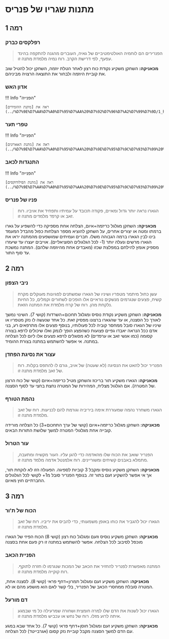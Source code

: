 # מתנות שגריו של פנריס

## **רמה 1**

### רפלקסים כברק

> הפנרירים הם לוחמיה האולטימטיביים של גאיה, העוברים מהגנה להתקפה בהינד עפעף, לפי דרישת הקרב. רוח נמיה מלמדת מתנה זו.

**מכאניקה:** השחקן משקיע נקודת כוח רצון לאחר הטלת יוזמה, השחקן יכול להטיל שוב את קוביית היוזמה ולבחור את התוצאה הרצויה מביניהם.

### אדון האש 

!!! Info "הפנייה"

    ראה את [מתנת ההומידים](../%D7%9E%D7%AA%D7%A0%D7%95%D7%AA%20%D7%92%D7%96%D7%A2%D7%99%D7%9D/1_homid.md#_4).

### טפרי תער


!!! Info "הפנייה"

    ראה את [מתנת האארונים](../%D7%9E%D7%AA%D7%A0%D7%95%D7%AA%20%D7%9E%D7%95%D7%9C%D7%93%D7%99%20%D7%99%D7%A8%D7%97/5_ahroun.md#_5).

### התנגדות לכאב

!!! Info "הפנייה"

    ראה את [מתנת הפילודוקסים](../%D7%9E%D7%AA%D7%A0%D7%95%D7%AA%20%D7%9E%D7%95%D7%9C%D7%93%D7%99%20%D7%99%D7%A8%D7%97/3_philodox.md#_4).

### פניו של פנריס

> הגארו נראה יותר גדול ומאיים, פקודה תכובד על עמיתיו ותפחיד את אויביו. רוח זאב או קרפד מלמדים מתנה זו.

**מכאניקה:** השחקן מגלגל כריזמה+איום, הצלחה אחת מספיקה כדי להשפיע על גארו ברמתו ומטה או יצורים אחרים, על השחקן להוציא מספר הצלחות כפול מהבדל המעמד בינו לבין הגארו ברמה הגבוהה משלו.
חברים ועמיתים שמושפעים מהמתנה יראו את הגארו מרשים ונעלה יותר (1- לכל הגלגולים הסוציאליים). אוייבים יעצרו עד שיעזרו מספיק אומץ להילחם במפלצת שכזו (מאבדים אחת מהיוזמה שלהם). המתנה נמשכת עד סוף התור.

## **רמה 2**

### ניבי הצפון

> עשן כחול מיתמר מטפריו ושיניו של הגארו שמשתנים לפגיונות מעוקלים מקרח קשיח, פצעים שנגרמים מנשקים נוראיים אלו הופכים לשחורים וקמלים, כל החיות נלקחת מהן. רוח של קרח מלמדת את המתנה הזאת.

**מכאניקה:** השחקן משקיע נקודת נוסיס ומגלגל תחכום+השרדות (קושי 7). השינוי נמשך לאורך כל הסצנה, או עד שהגארו ברצונו מפסיק זאת. כל אחד שנעשה לו נזק מטפריו או שיניו של הגארו סובל ממחסר קוביה לכל פעולותיו, בנוסף פצעים אלו מתרפאים רע, בני אדם ככל הנראה יאבדו גפיים פצועות כשהפצע הופך לנמק ואלו שיכולים לרפא בצורה קסומה (כמו אנשי זאב או ערפדים) לא מסוגלים לרפא פצעים אלו ליום לכל הצלחה במתנה. אי אפשר להשתמש במתנה בצורת ההומיד.

### עצור את נסיגת הפחדן 

> הפנריר יכול להאט את הנסיגה (לא שעטה) של אויב, גורם לו להתפס בקלות. רוח של זאב מלמדת מתנה זו.

**מכאניקה:** הגארו משקיע תור בריכוז והשחקן מטיל כריזמה+איום (קושי של כוח הרצון של המטרה). אם הגלגול מצליח, המהירות של המטרה נחצת בחצי עד לסוף הסצנה.  

### נהמת הטורף

> הגארו משחרר נהמה שמעוררת אימה ביריביה וגורמת להם לכניעות. רוח של זאב מלמדת מתנה זו.

**מכאניקה:** השחקן מגלגל כריזמה+איום (קושי של ערך התחכום+3) כל הצלחה מורידה קובייה אחת מגלגולי המטרה למשך שלושת התורות הבאים.

### עור הטרול

> הפנריר שואב את הכוח שלו מהאדמה כדי להגן עליו. העור מקשיח ומתעבה, מתמלא באבנים קשיחים ומשוריינים. רוח אלמנטל אדמה מלמד מתנה זו.

**מכאניקה:** השחקן משקיע נוסיס ומקבל 3 קוביות לספיגה. הפעולה הזו לא לוקחת תור, אך אי אפשר להשקיע זעם בתור זה. בנוסף הפנריר סובל מ1+ לקושי לכל הגלגולים החברתיים חוץ מאיום.

## **רמה 3**

### הכוח של ת'ור

> הגארו יכול להגביר את כוחו באופן משמעותי, כדי להביס את יריביו. רוח של זאב מלמדת מתנה זו.

**מכאניקה:** השחקן משקיע נוסיס וזעם ומגלגל כוח רצון (קושי 8) הכוח הפיזי של הגארו מוכפל לסיבוב לכל הצלחה. אפשר להשתמש במתנה זו רק פעם אחת בסצנה

### הפניית הכאב

> המתנה מאפשרת לפנריר להחזיר את הכאב של המכות שנגרמו לו חזרה לתוקף. רוח קוקייה מלמדת מתנה זו.

**מכאניקה:** השחקן משקיע זעם ומגלגל תמרון+דחף פראי (קושי 8). לסצנה אחת, המטרה סובלת ממחסרי הכאב של הפנריר, בלי קשר לאם הוא מושפע מהם או לא.

### דם מורעל

> הגארו יכול לשנות את הדם שלו למרה חומצית ושחורה שמרעילה כל מי שבמגע איתה לרוע מזלו. רוח של נחש או עכביש מלמדת מתנה זו.

**מכאניקה:** השחקן משקיע זעם ומגלגל חוסן+דחף פראי (קושי 7). כל אחד שבא במגע עם הדם למשך הסצנה מקבל קוביית נזק קסום (אגרבייטד) לכל הצלחה.

